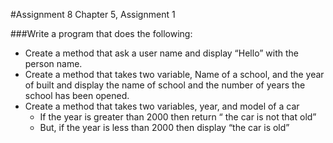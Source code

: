 #Assignment 8
Chapter 5, Assignment 1

###Write a program that does the following:

- Create a method that ask a user name and display “Hello” with the person name.
- Create a method that takes two variable, Name of a school, and the year of built and display the name of school and the number of years the school has been opened.
- Create a method that takes two variables, year, and model of a car
    - If the year is greater than 2000 then return “ the car is not that old”
    - But, if the year is less than 2000 then display “the car is old”
